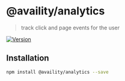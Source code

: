 # @availity/analytics

> track click and page events for the user

[![Version](https://img.shields.io/npm/v/@availity/analytics.svg?style=for-the-badge)](https://www.npmjs.com/package/@availity/analytics)

## Installation

```bash
npm install @availity/analytics --save
```

